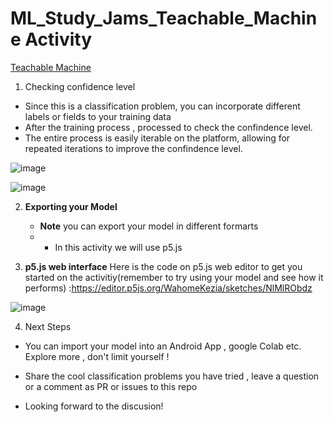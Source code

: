 # ML_Study_Jams_Teachable_Machine Activity

[Teachable Machine ](https://teachablemachine.withgoogle.com/) 

1. Checking confidence level
- Since this is a classification problem, you can incorporate different labels or fields to your training data
- After the training process , processed to check the confindence level.
- The entire process is easily iterable on the platform, allowing for repeated iterations to improve the confindence level.

![image](https://github.com/ALUDeveloperStudentClub/ML_Study_Jams_Teachable_Machine/assets/90443938/34bb758b-5f5c-438f-b56e-50e1820e8d91) 

![image](https://github.com/ALUDeveloperStudentClub/ML_Study_Jams_Teachable_Machine/assets/90443938/0e386983-28fd-46e1-a3d0-9cd2f594f719)

2. **Exporting your Model**
   
   - **Note** you can export your model in different formarts
   - - In this activity we will use p5.js 
     
4. **p5.js web interface**
Here is the code on p5.js web editor to get you started on the activitiy(remember to try using your model and see how it performs)
:https://editor.p5js.org/WahomeKezia/sketches/NlMlRObdz   

![image](https://github.com/ALUDeveloperStudentClub/ML_Study_Jams_Teachable_Machine/assets/90443938/6e935682-0bfa-4bfb-875b-87de63a743cc)

4. Next Steps 
- You can import your model into an Android App , google Colab etc. Explore more , don't limit yourself ! 

- Share the cool classification problems you have tried , leave a question or a comment as PR or issues to this repo
  
- Looking forward to the discusion! 

